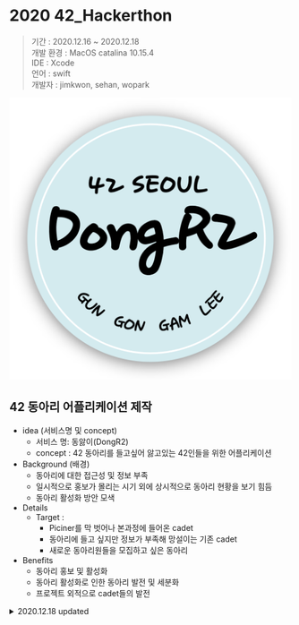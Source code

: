 # 2020 42_Hackerthon
> 기간 : 2020.12.16 ~ 2020.12.18  
> 개발 환경 : MacOS catalina 10.15.4  
> IDE : Xcode  
> 언어 : swift  
> 개발자 : jimkwon, sehan, wopark

![](dongari.png)

## 42 동아리 어플리케이션 제작
+ idea (서비스명 및 concept)
  + 서비스 명: 동앓이(DongR2)
  + concept :  42 동아리를 들고싶어 앓고있는 42인들을 위한 어플리케이션
+ Background (배경)
  + 동아리에 대한 접근성 및 정보 부족
  + 일시적으로 홍보가 몰리는 시기 외에 상시적으로 동아리 현황을 보기 힘듬
  + 동아리 활성화 방안 모색
+ Details
  + Target : 
    + Piciner를 막 벗어나 본과정에 들어온 cadet
    + 동아리에 들고 싶지만 정보가 부족해 망설이는 기존 cadet
    + 새로운 동아리원들을 모집하고 싶은 동아리
+ Benefits
  + 동아리 홍보 및 활성화
  + 동아리 활성화로 인한 동아리 발전 및 세분화
  + 프로젝트 외적으로 cadet들의 발전

<details>
<summary> 2020.12.18 updated </summary>
  
### 1. 기능  
**동앓이 시연 영상(이미지 클릭)**  
  
<a href="http://www.youtube.com/watch?feature=player_embedded&v=qotEE3RVGRM" target="_blank"><img src="http://img.youtube.com/vi/qotEE3RVGRM/1.jpg" 
alt="IMAGE ALT TEXT HERE" width="240" height="180" border="10" /></a>
  
[![img01](pdf/2020.12.18/UI_storyboard_v01_01.png)](pdf/2020.12.18/UI_storyboard_v01_01.png)  
[![img01](pdf/2020.12.18/UI_storyboard_v01_02.png)](pdf/2020.12.18/UI_storyboard_v01_02.png)  
[![img01](pdf/2020.12.18/UI_storyboard_v01_03.png)](pdf/2020.12.18/UI_storyboard_v01_03.png)  
[![img01](pdf/2020.12.18/UI_storyboard_v01_04.png)](pdf/2020.12.18/UI_storyboard_v01_04.png)  
  
### 2. 보완해야할 점  
  
</details>
